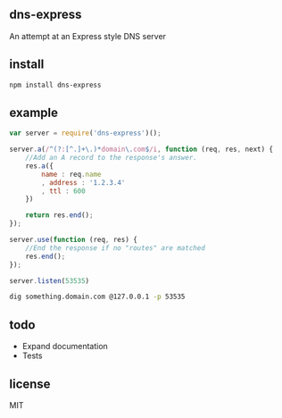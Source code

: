 dns-express
-----------

An attempt at an Express style DNS server

install
-------

```bash
npm install dns-express
```

example
-------

```js
var server = require('dns-express')();

server.a(/^(?:[^.]+\.)*domain\.com$/i, function (req, res, next) {
	//Add an A record to the response's answer.
	res.a({
		name : req.name
		, address : '1.2.3.4'
		, ttl : 600
	})

	return res.end();
});

server.use(function (req, res) {
	//End the response if no "routes" are matched
	res.end();
});

server.listen(53535)
```

```bash
dig something.domain.com @127.0.0.1 -p 53535
```

todo
----

* Expand documentation
* Tests

license
-------

MIT
